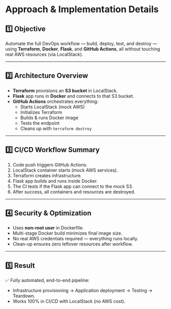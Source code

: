 # Approach & Implementation Details

## 1️⃣ Objective
Automate the full DevOps workflow — build, deploy, test, and destroy — using **Terraform**, **Docker**, **Flask**, and **GitHub Actions**, all without touching real AWS resources (via LocalStack).

---

## 2️⃣ Architecture Overview
- **Terraform** provisions an **S3 bucket** in LocalStack.
- **Flask** app runs in **Docker** and connects to that S3 bucket.
- **GitHub Actions** orchestrates everything:
  - Starts LocalStack (mock AWS)
  - Initializes Terraform
  - Builds & runs Docker image
  - Tests the endpoint
  - Cleans up with `terraform destroy`

---

## 3️⃣ CI/CD Workflow Summary
1. Code push triggers GitHub Actions.
2. LocalStack container starts (mock AWS services).
3. Terraform creates infrastructure.
4. Flask app builds and runs inside Docker.
5. The CI tests if the Flask app can connect to the mock S3.
6. After success, all containers and resources are destroyed.

---

## 4️⃣ Security & Optimization
- Uses **non-root user** in Dockerfile.
- Multi-stage Docker build minimizes final image size.
- No real AWS credentials required — everything runs locally.
- Clean-up ensures zero leftover resources after workflow.

---

## 5️⃣ Result
✅ Fully automated, end-to-end pipeline:
- Infrastructure provisioning → Application deployment → Testing → Teardown.
- Works 100% in CI/CD with LocalStack (no AWS cost).
